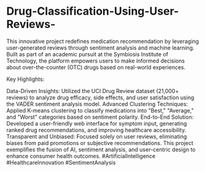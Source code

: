 # Drug-Classification-Using-User-Reviews-
This innovative project redefines medication recommendation by leveraging user-generated reviews through sentiment analysis and machine learning. Built as part of an academic pursuit at the Symbiosis Institute of Technology, the platform empowers users to make informed decisions about over-the-counter (OTC) drugs based on real-world experiences.

Key Highlights:

Data-Driven Insights: Utilized the UCI Drug Review dataset (21,000+ reviews) to analyze drug efficacy, side effects, and user satisfaction using the VADER sentiment analysis model.
Advanced Clustering Techniques: Applied K-means clustering to classify medications into "Best," "Average," and "Worst" categories based on sentiment polarity.
End-to-End Solution: Developed a user-friendly web interface for symptom input, generating ranked drug recommendations, and improving healthcare accessibility.
Transparent and Unbiased: Focused solely on user reviews, eliminating biases from paid promotions or subjective recommendations.
This project exemplifies the fusion of AI, sentiment analysis, and user-centric design to enhance consumer health outcomes. #ArtificialIntelligence #HealthcareInnovation #SentimentAnalysis
